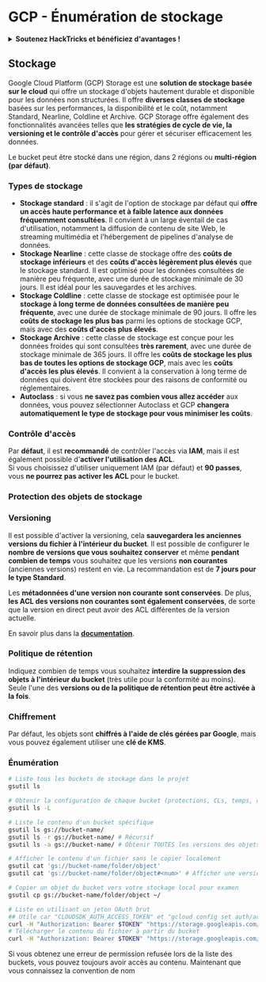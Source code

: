 # GCP - Énumération de stockage

<details>

<summary><strong>Soutenez HackTricks et bénéficiez d'avantages !</strong></summary>

* Si vous souhaitez voir votre **entreprise annoncée dans HackTricks** ou si vous souhaitez accéder à la **dernière version de PEASS ou télécharger HackTricks en PDF**, consultez les [**PLANS D'ABONNEMENT**](https://github.com/sponsors/carlospolop) !
* Obtenez le [**swag officiel PEASS & HackTricks**](https://peass.creator-spring.com)
* Découvrez [**The PEASS Family**](https://opensea.io/collection/the-peass-family), notre collection d'[**NFTs**](https://opensea.io/collection/the-peass-family) exclusifs
* **Rejoignez le** 💬 [**groupe Discord**](https://discord.gg/hRep4RUj7f) ou le [**groupe Telegram**](https://t.me/peass) ou **suivez** moi sur **Twitter** 🐦 [**@carlospolopm**](https://twitter.com/carlospolopm).

* **Partagez vos astuces de piratage en soumettant des PR aux** [**HackTricks**](https://github.com/carlospolop/hacktricks) et [**HackTricks Cloud**](https://github.com/carlospolop/hacktricks-cloud) **dépôts Github.**

</details>

## Stockage

Google Cloud Platform (GCP) Storage est une **solution de stockage basée sur le cloud** qui offre un stockage d'objets hautement durable et disponible pour les données non structurées. Il offre **diverses classes de stockage** basées sur les performances, la disponibilité et le coût, notamment Standard, Nearline, Coldline et Archive. GCP Storage offre également des fonctionnalités avancées telles que **les stratégies de cycle de vie, la versioning et le contrôle d'accès** pour gérer et sécuriser efficacement les données.

Le bucket peut être stocké dans une région, dans 2 régions ou **multi-région (par défaut)**.

### Types de stockage

* **Stockage standard** : il s'agit de l'option de stockage par défaut qui **offre un accès haute performance et à faible latence aux données fréquemment consultées**. Il convient à un large éventail de cas d'utilisation, notamment la diffusion de contenu de site Web, le streaming multimédia et l'hébergement de pipelines d'analyse de données.
* **Stockage Nearline** : cette classe de stockage offre des **coûts de stockage inférieurs** et des **coûts d'accès légèrement plus élevés** que le stockage standard. Il est optimisé pour les données consultées de manière peu fréquente, avec une durée de stockage minimale de 30 jours. Il est idéal pour les sauvegardes et les archives.
* **Stockage Coldline** : cette classe de stockage est optimisée pour le **stockage à long terme de données consultées de manière peu fréquente**, avec une durée de stockage minimale de 90 jours. Il offre les **coûts de stockage les plus bas** parmi les options de stockage GCP, mais avec des **coûts d'accès plus élevés**.
* **Stockage Archive** : cette classe de stockage est conçue pour les données froides qui sont consultées **très rarement**, avec une durée de stockage minimale de 365 jours. Il offre les **coûts de stockage les plus bas de toutes les options de stockage GCP**, mais avec les **coûts d'accès les plus élevés**. Il convient à la conservation à long terme de données qui doivent être stockées pour des raisons de conformité ou réglementaires.
* **Autoclass** : si vous **ne savez pas combien vous allez accéder** aux données, vous pouvez sélectionner Autoclass et GCP **changera automatiquement le type de stockage pour vous minimiser les coûts**.

### Contrôle d'accès

Par **défaut**, il est **recommandé** de contrôler l'accès via **IAM**, mais il est également possible d'**activer l'utilisation des ACL**.\
Si vous choisissez d'utiliser uniquement IAM (par défaut) et **90 passes**, vous **ne pourrez pas activer les ACL** pour le bucket.

### Protection des objets de stockage

### Versioning

Il est possible d'activer la versioning, cela **sauvegardera les anciennes versions du fichier à l'intérieur du bucket**. Il est possible de configurer le **nombre de versions que vous souhaitez conserver** et même **pendant combien de temps** vous souhaitez que les versions **non courantes** (anciennes versions) restent en vie. La recommandation est de **7 jours pour le type Standard**.

Les **métadonnées d'une version non courante sont conservées**. De plus, **les ACL des versions non courantes sont également conservées**, de sorte que la version en direct peut avoir des ACL différentes de la version actuelle.&#x20;

En savoir plus dans la [**documentation**](https://cloud.google.com/storage/docs/object-versioning).

### Politique de rétention

Indiquez combien de temps vous souhaitez **interdire la suppression des objets à l'intérieur du bucket** (très utile pour la conformité au moins).\
Seule l'une des **versions ou de la politique de rétention peut être activée à la fois**.

### Chiffrement

Par défaut, les objets sont **chiffrés à l'aide de clés gérées par Google**, mais vous pouvez également utiliser une **clé de KMS**.

### Énumération

```bash
# Liste tous les buckets de stockage dans le projet
gsutil ls

# Obtenir la configuration de chaque bucket (protections, CLs, temps, configurations...)
gsutil ls -L

# Liste le contenu d'un bucket spécifique
gsutil ls gs://bucket-name/
gsutil ls -r gs://bucket-name/ # Récursif
gsutil ls -a gs://bucket-name/ # Obtenir TOUTES les versions des objets

# Afficher le contenu d'un fichier sans le copier localement
gsutil cat 'gs://bucket-name/folder/object'
gsutil cat 'gs://bucket-name/folder/object#<num>' # Afficher une version spécifique

# Copier un objet du bucket vers votre stockage local pour examen
gsutil cp gs://bucket-name/folder/object ~/

# Liste en utilisant un jeton OAuth brut
## Utile car "CLOUDSDK_AUTH_ACCESS_TOKEN" et "gcloud config set auth/access_token_file" ne fonctionnent pas avec gsutil
curl -H "Authorization: Bearer $TOKEN" "https://storage.googleapis.com/storage/v1/b/<storage-name>/o"
# Télécharger le contenu du fichier à partir du bucket
curl -H "Authorization: Bearer $TOKEN" "https://storage.googleapis.com/storage/v1/b/supportstorage-58249/o/flag.txt?alt=media" --output -
```

Si vous obtenez une erreur de permission refusée lors de la liste des buckets, vous pouvez toujours avoir accès au contenu. Maintenant que vous connaissez la convention de nom